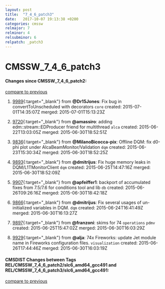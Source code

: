 ```yaml
---
layout: post
title:  "7_4_6_patch3"
date:   2017-10-07 19:13:38 +0200
categories: cmssw
relmajor: 7
relminor: 4
relsubminor: 6
relpatch: _patch3
---
```


# CMSSW_7_4_6_patch3
#### Changes since CMSSW_7_4_6_patch2:

[compare to previous](https://github.com/cms-sw/cmssw/compare/CMSSW_7_4_6_patch2...CMSSW_7_4_6_patch3)



1. [9989](http://github.com/cms-sw/cmssw/pull/9989){:target="_blank"}  from **@Dr15Jones**: Fix bug in convertToUnscheduled with decorators `core`  created: 2015-07-01T14:35:07Z merged: 2015-07-01T15:13:23Z

1. [9720](http://github.com/cms-sw/cmssw/pull/9720){:target="_blank"}  from **@amassiro**: adding edm::stream::EDProducer friend for multithread `alca`  created: 2015-06-22T13:03:05Z merged: 2015-06-30T18:52:51Z

1. [9836](http://github.com/cms-sw/cmssw/pull/9836){:target="_blank"}  from **@MilanoBicocca-pix**: Offline DQM: fix d0-phi plot under AlcaBeamMonitor/Validation `dqm`  created: 2015-06-23T15:30:34Z merged: 2015-06-30T18:52:25Z

1. [9893](http://github.com/cms-sw/cmssw/pull/9893){:target="_blank"}  from **@dmitrijus**: Fix huge memory leaks in DQM/L1TMonitorClient `dqm`  created: 2015-06-25T14:47:16Z merged: 2015-06-30T18:52:09Z

1. [9907](http://github.com/cms-sw/cmssw/pull/9907){:target="_blank"}  from **@apfeiffer1**: backport of accumulated fixes from 7.5/7.6 for conditions tool and lib `db`  created: 2015-06-26T09:26:16Z merged: 2015-06-30T18:42:18Z

1. [9866](http://github.com/cms-sw/cmssw/pull/9866){:target="_blank"}  from **@dmitrijus**: Fix several usages of un-initialized variables in DQM. `dqm`  created: 2015-06-24T16:41:49Z merged: 2015-06-30T16:13:27Z

1. [9897](http://github.com/cms-sw/cmssw/pull/9897){:target="_blank"}  from **@franzoni**: skims for 74 `operations`  `pdmv`  created: 2015-06-25T15:47:02Z merged: 2015-06-30T16:03:29Z

1. [9929](http://github.com/cms-sw/cmssw/pull/9929){:target="_blank"}  from **@alja**: 74x Fireworks: update Jet module name in Fireworks configuration files. `visualization`  created: 2015-06-26T17:44:46Z merged: 2015-06-30T16:03:19Z

#### CMSDIST Changes between Tags REL/CMSSW_7_4_6_patch2/slc6_amd64_gcc491 and REL/CMSSW_7_4_6_patch3/slc6_amd64_gcc491:

[compare to previous](https://github.com/cms-sw/cmsdist/compare/REL/CMSSW_7_4_6_patch2/slc6_amd64_gcc491...REL/CMSSW_7_4_6_patch3/slc6_amd64_gcc491)


